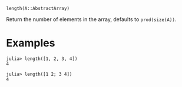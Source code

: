 ```
length(A::AbstractArray)
```

Return the number of elements in the array, defaults to `prod(size(A))`.

# Examples

```jldoctest
julia> length([1, 2, 3, 4])
4

julia> length([1 2; 3 4])
4
```
